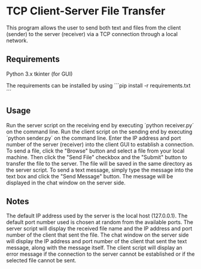 # TCP Client-Server File Transfer
This program allows the user to send both text and files from the client (sender) to the server (receiver) via a TCP connection through a local network.

## Requirements
Python 3.x
tkinter (for GUI)

The requirements can be installed by using ´´´pip install -r requirements.txt´´´

## Usage
Run the server script on the receiving end by executing ´python receiver.py´ on the command line.
Run the client script on the sending end by executing ´python sender.py´ on the command line.
Enter the IP address and port number of the server (receiver) into the client GUI to establish a connection.
To send a file, click the "Browse" button and select a file from your local machine. Then click the "Send File" checkbox and the "Submit" button to transfer the file to the server. The file will be saved in the same directory as the server script.
To send a text message, simply type the message into the text box and click the "Send Message" button. The message will be displayed in the chat window on the server side.

## Notes
The default IP address used by the server is the local host (127.0.0.1).
The default port number used is chosen at random from the available ports.
The server script will display the received file name and the IP address and port number of the client that sent the file.
The chat window on the server side will display the IP address and port number of the client that sent the text message, along with the message itself.
The client script will display an error message if the connection to the server cannot be established or if the selected file cannot be sent.
